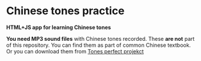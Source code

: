 # Chinese tones practice

**HTML+JS app for learning Chinese tones**

**You need MP3 sound files** with Chinese tones recorded.
These **are not** part of this repository.
You can find them as part of common Chinese textbook.
Or you can download them from [Tones perfect projekct](https://tone.lib.msu.edu/)